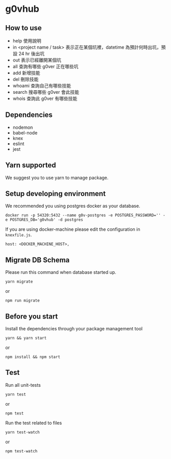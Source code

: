 # g0vhub

## How to use

- help 使用說明
- in <project name / task> <datetime> 表示正在某個坑裡，datetime 為預計何時出坑，預設 24 hr 後出坑
- out 表示已經離開某個坑
- all 查詢有哪些 g0ver 正在哪些坑
- add <skill name> 新增技能
- del <skill name> 刪除技能
- whoami 查詢自己有哪些技能
- search <skill name> 搜尋哪些 g0ver 會此技能
- whois <slack id> 查詢此 g0ver 有哪些技能

## Dependencies

* nodemon
* babel-node
* knex
* eslint
* jest

## Yarn supported

We suggest you to use yarn to manage package.

## Setup developing environment

We recommended you using postgres docker as your database.

```
docker run -p 54320:5432 --name g0v-postgres -e POSTGRES_PASSWORD='' -e POSTGRES_DB='g0vhub' -d postgres
```

If you are using docker-machine please edit the configuration in `knexfile.js`.

```
host: <DOCKER_MACHINE_HOST>,
```

## Migrate DB Schema

Please run this command when database started up.

```
yarn migrate
```
or
```
npm run migrate
```

## Before you start

Install the dependencies through your package management tool

```
yarn && yarn start
```
or
```
npm install && npm start
```

## Test

Run all unit-tests

```
yarn test
```
or
```
npm test
```

Run the test related to files

```
yarn test-watch
```
or
```
npm test-watch
```
